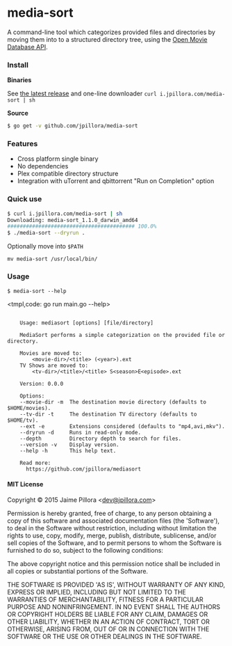
# media-sort

A command-line tool which categorizes provided files and directories by moving them into to a structured directory tree, using the [Open Movie Database API](http://www.omdbapi.com/).

### Install

**Binaries**

See [the latest release](https://github.com/jpillora/media-sort/releases/latest) and one-line downloader `curl i.jpillora.com/media-sort | sh`

**Source**

``` sh
$ go get -v github.com/jpillora/media-sort
```

### Features

* Cross platform single binary
* No dependencies
* Plex compatible directory structure
* Integration with uTorrent and qbittorrent "Run on Completion" option

### Quick use

``` sh
$ curl i.jpillora.com/media-sort | sh
Downloading: media-sort_1.1.0_darwin_amd64
######################################### 100.0%
$ ./media-sort --dryrun .
```

Optionally move into `$PATH`

```
mv media-sort /usr/local/bin/
```

### Usage

```
$ media-sort --help
```

<tmpl,code: go run main.go --help>
```

	Usage: mediasort [options] [file/directory]

	MediaSort performs a simple categorization on the provided file or directory.

	Movies are moved to:
		<movie-dir>/<title> (<year>).ext
	TV Shows are moved to:
		<tv-dir>/<title>/<title> S<season>E<episode>.ext

	Version: 0.0.0

	Options:
	--movie-dir -m  The destination movie directory (defaults to $HOME/movies).
	--tv-dir -t     The destination TV directory (defaults to $HOME/tv).
	--ext -e        Extensions considered (defaults to "mp4,avi,mkv").
	--dryrun -d     Runs in read-only mode.
	--depth         Directory depth to search for files.
	--version -v    Display version.
	--help -h       This help text.

	Read more:
	  https://github.com/jpillora/mediasort

```
</tmpl>


#### MIT License

Copyright © 2015 Jaime Pillora &lt;dev@jpillora.com&gt;

Permission is hereby granted, free of charge, to any person obtaining
a copy of this software and associated documentation files (the
'Software'), to deal in the Software without restriction, including
without limitation the rights to use, copy, modify, merge, publish,
distribute, sublicense, and/or sell copies of the Software, and to
permit persons to whom the Software is furnished to do so, subject to
the following conditions:

The above copyright notice and this permission notice shall be
included in all copies or substantial portions of the Software.

THE SOFTWARE IS PROVIDED 'AS IS', WITHOUT WARRANTY OF ANY KIND,
EXPRESS OR IMPLIED, INCLUDING BUT NOT LIMITED TO THE WARRANTIES OF
MERCHANTABILITY, FITNESS FOR A PARTICULAR PURPOSE AND NONINFRINGEMENT.
IN NO EVENT SHALL THE AUTHORS OR COPYRIGHT HOLDERS BE LIABLE FOR ANY
CLAIM, DAMAGES OR OTHER LIABILITY, WHETHER IN AN ACTION OF CONTRACT,
TORT OR OTHERWISE, ARISING FROM, OUT OF OR IN CONNECTION WITH THE
SOFTWARE OR THE USE OR OTHER DEALINGS IN THE SOFTWARE.